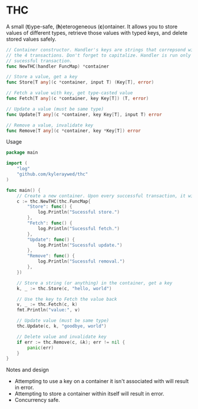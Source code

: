 # THC

A small (**t**)ype-safe, (**h**)eterogeneous (**c**)ontainer. It allows you to store values of different types, retrieve those values with typed keys, and delete stored values safely.

```go
// Container constructor. Handler's keys are strings that correpsond with
// the 4 transactions. Don't forget to capitalize. Handler is run only on
// sucessful transaction.
func NewTHC(handler FuncMap) *container

// Store a value, get a key
func Store[T any](c *container, input T) (Key[T], error)

// Fetch a value with key, get type-casted value
func Fetch[T any](c *container, key Key[T]) (T, error)

// Update a value (must be same type)
func Update[T any](c *container, key Key[T], input T) error

// Remove a value, invalidate key
func Remove[T any](c *container, key *Key[T]) error
```

Usage

```go
package main

import (
    "log"
    "github.com/kyleraywed/thc"
)

func main() {
    // Create a new container. Upon every successful transaction, it will log its success.
    c := thc.NewTHC(thc.FuncMap{
		"Store": func() {
			log.Println("Sucessful store.")
		},
		"Fetch": func() {
			log.Println("Sucessful fetch.")
		},
        "Update": func() {
            log.Println("Sucessful update.")
        },
        "Remove": func() {
            log.Println("Sucessful removal.")
        },
	})

    // Store a string (or anything) in the container, get a key
    k, _ := thc.Store(c, "hello, world")

    // Use the key to Fetch the value back
    v, _ := thc.Fetch(c, k)
    fmt.Println("value:", v)

    // Update value (must be same type)
    thc.Update(c, k, "goodbye, world")

    // Delete value and invalidate key
    if err := thc.Remove(c, &k); err != nil {
        panic(err)
    }
}
```

Notes and design

- Attempting to use a key on a container it isn't associated with will result in error.
- Attempting to store a container within itself will result in error.
- Concurrency safe.
